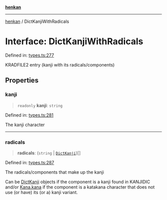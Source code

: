 [**henkan**](../README.md)

***

[henkan](../README.md) / DictKanjiWithRadicals

# Interface: DictKanjiWithRadicals

Defined in: [types.ts:277](https://github.com/Ronokof/Henkan/blob/0242f1c5122d344151cda089e111ebb217d29eb9/src/types.ts#L277)

KRADFILE2 entry (kanji with its radicals/components)

## Properties

### kanji

> `readonly` **kanji**: `string`

Defined in: [types.ts:281](https://github.com/Ronokof/Henkan/blob/0242f1c5122d344151cda089e111ebb217d29eb9/src/types.ts#L281)

The kanji character

***

### radicals

> **radicals**: (`string` \| [`DictKanji`](DictKanji.md))[]

Defined in: [types.ts:287](https://github.com/Ronokof/Henkan/blob/0242f1c5122d344151cda089e111ebb217d29eb9/src/types.ts#L287)

The radicals/components that make up the kanji

Can be [DictKanji](DictKanji.md) objects if the component is a kanji found in KANJIDIC and/or [Kana.kana](Kana.md#kana) if the component is a katakana character that does not use (or have) its (or a) kanji variant.
